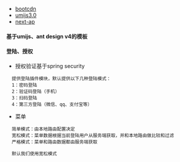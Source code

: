 
- [bootcdn](https://www.bootcdn.cn/)
- [umijs3.0](https://umijs.org/zh-CN/docs/getting-started)
- [next-ap](https://github.com/umijs/next-app/tree/011ui)

#### 基于umijs、ant design v4的模板

#### 登陆、授权
- 授权验证基于spring security
```
  提供登陆插件模块，默认提供以下几种登陆模式：
  1：密码登陆
  2：验证码登陆（手机）
  3：扫码登陆
  4：第三方登陆（微信、qq、支付宝等）

```
- 菜单
```
  简单模式：由本地路由配置决定
  宽松模式：菜单数据根据当前登陆用户从服务端获取，并和本地路由做比较和过滤
  严格模式：菜单和路由数据都由服务端获取

  默认我们使用宽松模式

```
